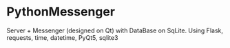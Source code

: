 # PythonMessenger
Server + Messenger (designed on Qt) with DataBase on SqLite. Using Flask, requests, time, datetime, PyQt5, sqlite3
